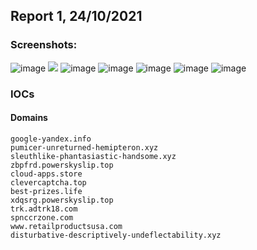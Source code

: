 ## Report 1, 24/10/2021

### Screenshots:
![image](https://user-images.githubusercontent.com/84232764/138615779-4e19d6fb-d918-4c7b-a79f-bbc2046aecf0.png)
![](https://user-images.githubusercontent.com/84232764/138602589-625bd58d-1557-42bf-b8e4-f0b2f82642e3.png)
![image](https://user-images.githubusercontent.com/84232764/138615720-f84c176d-76e2-4d07-b387-19e983bc71a6.png)
![image](https://user-images.githubusercontent.com/84232764/138615738-b17c2dd3-8699-46f2-84a0-32a431664379.png)
![image](https://user-images.githubusercontent.com/84232764/138615745-cd298fc8-0813-4cb6-8014-fa1b4cc56b70.png)
![image](https://user-images.githubusercontent.com/84232764/138616200-1e7a762b-1b4a-4a70-be01-e8bf50dfa69f.png)
![image](https://user-images.githubusercontent.com/84232764/138616262-7a3d62f0-77ed-491d-be16-b9cda4a8d875.png)



### IOCs
#### Domains
```
google-yandex.info
pumicer-unreturned-hemipteron.xyz
sleuthlike-phantasiastic-handsome.xyz
zbpfrd.powerskyslip.top
cloud-apps.store
clevercaptcha.top
best-prizes.life
xdqsrg.powerskyslip.top
trk.adtrk18.com
spnccrzone.com
www.retailproductsusa.com
disturbative-descriptively-undeflectability.xyz
```

